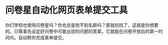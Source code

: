 # 问卷星自动化网页表单提交工具
你们学校也使用问卷星吗？你也总是抢不到名额吗？那就别找了，这就是你想要的。只需事先设定好问卷中可能出现的问题的答案，它就能在问卷开放后的第一时间内，自动帮你完成表单提交。
